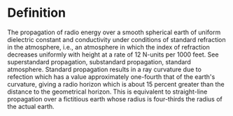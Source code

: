 # Definition

The propagation of radio energy over a smooth spherical earth of uniform
dielectric constant and conductivity under conditions of standard
refraction in the atmosphere, i.e., an atmosphere in which the index of
refraction decreases uniformly with height at a rate of 12 N-units per
1000 feet. See superstandard propagation, substandard propagation,
standard atmosphere. Standard propagation results in a ray curvature due
to refection which has a value approximately one-fourth that of the
earth's curvature, giving a radio horizon which is about 15 percent
greater than the distance to the geometrical horizon. This is equivalent
to straight-line propagation over a fictitious earth whose radius is
four-thirds the radius of the actual earth.
